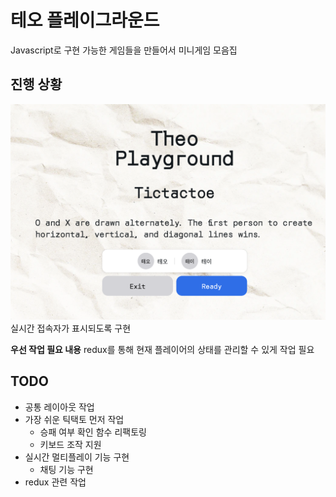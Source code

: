 # 테오 플레이그라운드

Javascript로 구현 가능한 게임들을 만들어서 미니게임 모음집

## 진행 상황

![접속자 현황](./images/screen01.png)
실시간 접속자가 표시되도록 구현

**우선 작업 필요 내용**
redux를 통해 현재 플레이어의 상태를 관리할 수 있게 작업 필요

## TODO

-   공통 레이아웃 작업
-   가장 쉬운 틱택토 먼저 작업
    -   승패 여부 확인 함수 리팩토링
    -   키보드 조작 지원
-   실시간 멀티플레이 기능 구현
    -   채팅 기능 구현
-   redux 관련 작업
